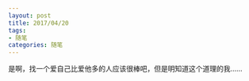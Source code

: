 ```yaml
---
layout: post
title: 2017/04/20
tags:
- 随笔
categories: 随笔
---
```

是啊，找一个爱自己比爱他多的人应该很棒吧，但是明知道这个道理的我……
